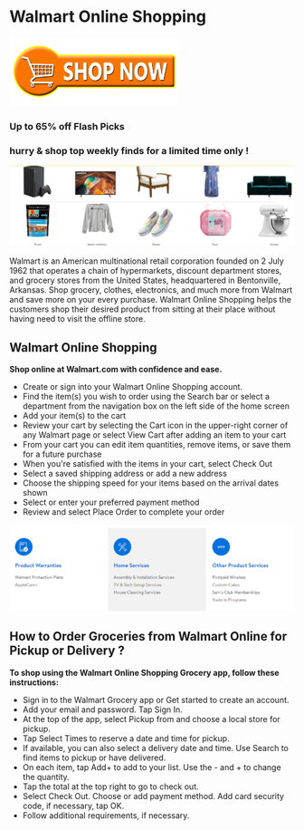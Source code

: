# Walmart Online Shopping


[![Walmart Online Shopping](shop-now.png)](https://icncomputer.com/walmart-online-shopping/)


### Up to 65% off Flash Picks 
### hurry & shop top weekly finds for a limited time only !


[![Walmart Online Shopping](shopping.png)](https://walmart-online-shopping.github.io/)


Walmart is an American multinational retail corporation founded on 2 July 1962 that operates a chain of hypermarkets, discount department stores, and grocery stores from the United States, headquartered in Bentonville, Arkansas. Shop grocery, clothes, electronics, and much more from Walmart and save more on your every purchase. Walmart Online Shopping helps the customers shop their desired product from sitting at their place without having need to visit the offline store.




## Walmart Online Shopping
**Shop online at Walmart.com with confidence and ease.**

* Create or sign into your Walmart Online Shopping account.
* Find the item(s) you wish to order using the Search bar or select a department from the navigation box on the left side of the home screen
* Add your item(s) to the cart
* Review your cart by selecting the Cart icon in the upper-right corner of any Walmart page or select View Cart after adding an item to your cart
* From your cart you can edit item quantities, remove items, or save them for a future purchase
* When you're satisfied with the items in your cart, select Check Out
* Select a saved shipping address or add a new address
* Choose the shipping speed for your items based on the arrival dates shown
* Select or enter your preferred payment method
* Review and select Place Order to complete your order



[![Walmart Online Shopping](wallmart.png)](https://walmart-online-shopping.github.io/)


## How to Order Groceries from Walmart Online for Pickup or Delivery ?
**To shop using the Walmart Online Shopping Grocery app, follow these instructions:**



* Sign in to the Walmart Grocery app or Get started to create an account.
* Add your email and password. Tap Sign In.
* At the top of the app, select Pickup from and choose a local store for pickup.
* Tap Select Times to reserve a date and time for pickup.
* If available, you can also select a delivery date and time. Use Search to find items to pickup or have delivered.
* On each item, tap Add+ to add to your list. Use the - and + to change the quantity.
* Tap the total at the top right to go to check out.
* Select Check Out. Choose or add payment method. Add card security code, if necessary, tap OK.
* Follow additional requirements, if necessary.
